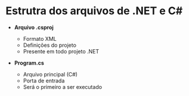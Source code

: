 # Estrutra dos arquivos de .NET  e C#

- **Arquivo .csproj**
    - Formato XML
    - Definições do projeto
    - Presente em todo projeto .NET

- **Program.cs**
    - Arquivo principal (C#)
    - Porta de entrada
    - Será o primeiro a ser executado